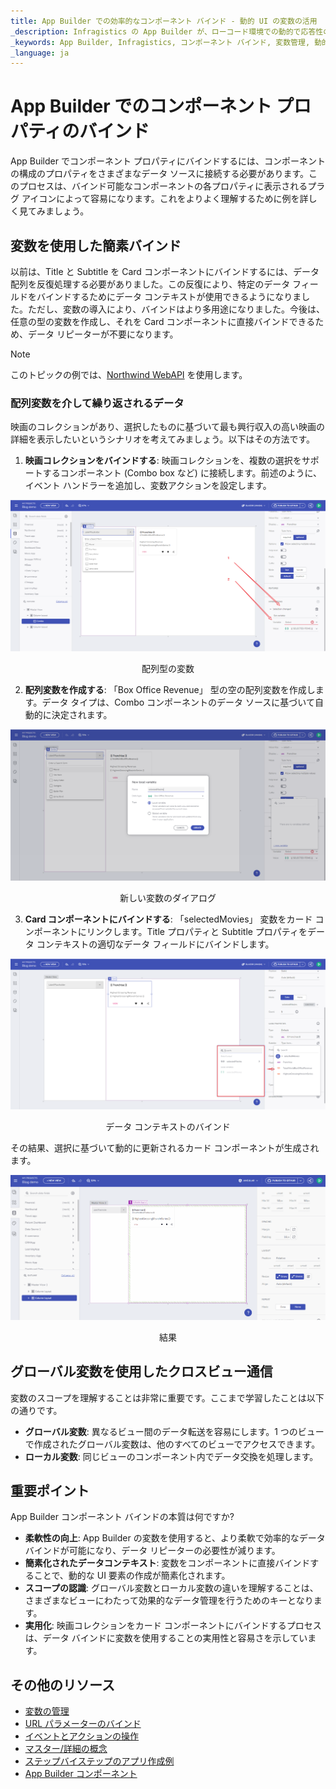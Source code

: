 ```yaml
---
title: App Builder での効率的なコンポーネント バインド - 動的 UI の変数の活用
_description: Infragistics の App Builder が、ローコード環境での動的で応答性の高い UI 開発のためにローカル変数とグローバル変数を使用してコンポーネント プロパティのバインディングを簡素化する方法について説明します。
_keywords: App Builder, Infragistics, コンポーネント バインド, 変数管理, 動的 UI, ローコード開発, データ バインド, グローバル変数, ローカル変数
_language: ja
---
```


# App Builder でのコンポーネント プロパティのバインド

App Builder でコンポーネント プロパティにバインドするには、コンポーネントの構成のプロパティをさまざまなデータ ソースに接続する必要があります。このプロセスは、バインド可能なコンポーネントの各プロパティに表示されるプラグ アイコンによって容易になります。これをよりよく理解するために例を詳しく見てみましょう。

## 変数を使用した簡素バインド

以前は、Title と Subtitle を Card コンポーネントにバインドするには、データ配列を反復処理する必要がありました。この反復により、特定のデータ フィールドをバインドするためにデータ コンテキストが使用できるようになりました。ただし、変数の導入により、バインドはより多用途になりました。今後は、任意の型の変数を作成し、それを Card コンポーネントに直接バインドできるため、データ リピーターが不要になります。

> [!NOTE]
> このトピックの例では、[Northwind WebAPI](https://data-northwind.indigo.design/swagger/index.html) を使用します。

### 配列変数を介して繰り返されるデータ

映画のコレクションがあり、選択したものに基づいて最も興行収入の高い映画の詳細を表示したいというシナリオを考えてみましょう。以下はその方法です。

1. **映画コレクションをバインドする**: 映画コレクションを、複数の選択をサポートするコンポーネント (Combo box など) に接続します。前述のように、イベント ハンドラーを追加し、変数アクションを設定します。

<img src="../images/state-and-context/4.png" srcset="../images/state-and-context/4.png 2x" />
<p style="text-align:center;">配列型の変数</p>

2. **配列変数を作成する**: 「Box Office Revenue」 型の空の配列変数を作成します。データ タイプは、Combo コンポーネントのデータ ソースに基づいて自動的に決定されます。

<img src="../images/state-and-context/10.png" srcset="../images/state-and-context/10.png 2x" />
<p style="text-align:center;">新しい変数のダイアログ</p>

3. **Card コンポーネントにバインドする**: 「selectedMovies」 変数をカード コンポーネントにリンクします。Title プロパティと Subtitle プロパティをデータ コンテキストの適切なデータ フィールドにバインドします。

<img src="../images/state-and-context/11.png" srcset="../images/state-and-context/11.png 2x" />
<p style="text-align:center;">データ コンテキストのバインド</p>

その結果、選択に基づいて動的に更新されるカード コンポーネントが生成されます。

<img src="../images/state-and-context/12.gif" srcset="../images/state-and-context/12.gif 2x" />
<p style="text-align:center;">結果</p>

## グローバル変数を使用したクロスビュー通信

変数のスコープを理解することは非常に重要です。ここまで学習したことは以下の通りです。

- **グローバル変数**: 異なるビュー間のデータ転送を容易にします。1 つのビューで作成されたグローバル変数は、他のすべてのビューでアクセスできます。
- **ローカル変数**: 同じビューのコンポーネント内でデータ交換を処理します。

## 重要ポイント
App Builder コンポーネント バインドの本質は何ですか?

- **柔軟性の向上**: App Builder の変数を使用すると、より柔軟で効率的なデータ バインドが可能になり、データ リピーターの必要性が減ります。
- **簡素化されたデータコンテキスト**: 変数をコンポーネントに直接バインドすることで、動的な UI 要素の作成が簡素化されます。
- **スコープの認識**: グローバル変数とローカル変数の違いを理解することは、さまざまなビューにわたって効果的なデータ管理を行うためのキーとなります。
- **実用化**: 映画コレクションをカード コンポーネントにバインドするプロセスは、データ バインドに変数を使用することの実用性と容易さを示しています。

## その他のリソース

<div class="divider--half"></div>

* [変数の管理](variables-management.md)
* [URL パラメーターのバインド](url-parameters-binding.md)
* [イベントとアクションの操作](working-with-events-and-actions.md)
* [マスター/詳細の概念](../master-detail/master-detail.md)
* [ステップバイステップのアプリ作成例](../master-detail/step-by-step-examples.md)
* [App Builder コンポーネント](../indigo-design-app-builder-components.md)